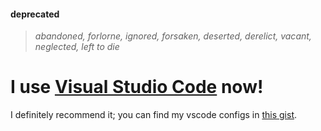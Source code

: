 #### deprecated
> _abandoned, forlorne, ignored, forsaken, deserted, derelict, vacant, neglected, left to die_

# I use [Visual Studio Code](https://github.com/Microsoft/vscode) now! 

I definitely recommend it; you can find my vscode configs in [this gist](https://gist.github.com/rozzzly/c2c0a34a720aa937cb6bdd9d8a62a3e5).
